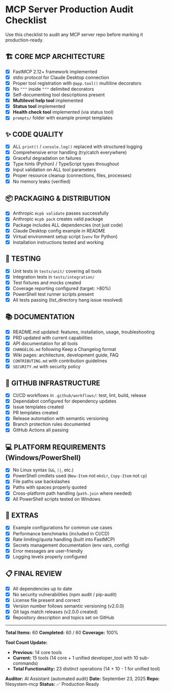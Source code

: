 # MCP Server Production Audit Checklist

Use this checklist to audit any MCP server repo before marking it production-ready.

## 🏗️ CORE MCP ARCHITECTURE

- [x] FastMCP 2.12+ framework implemented
- [x] stdio protocol for Claude Desktop connection
- [x] Proper tool registration with `@app.tool()` multiline decorators
- [x] No `"""` inside `"""` delimited decorators
- [x] Self-documenting tool descriptions present
- [x] **Multilevel help tool** implemented
- [x] **Status tool** implemented
- [x] **Health check tool** implemented (via status tool)
- [x] `prompts/` folder with example prompt templates

## ✨ CODE QUALITY

- [x] ALL `print()` / `console.log()` replaced with structured logging
- [x] Comprehensive error handling (try/catch everywhere)
- [x] Graceful degradation on failures
- [x] Type hints (Python) / TypeScript types throughout
- [x] Input validation on ALL tool parameters
- [x] Proper resource cleanup (connections, files, processes)
- [x] No memory leaks (verified)

## 📦 PACKAGING & DISTRIBUTION

- [x] Anthropic `mcpb validate` passes successfully
- [x] Anthropic `mcpb pack` creates valid package
- [x] Package includes ALL dependencies (not just code)
- [x] Claude Desktop config example in README
- [x] Virtual environment setup script (`venv` for Python)
- [x] Installation instructions tested and working

## 🧪 TESTING

- [x] Unit tests in `tests/unit/` covering all tools
- [x] Integration tests in `tests/integration/`
- [x] Test fixtures and mocks created
- [x] Coverage reporting configured (target: >80%)
- [x] PowerShell test runner scripts present
- [x] All tests passing (list_directory hang issue resolved)

## 📚 DOCUMENTATION

- [x] README.md updated: features, installation, usage, troubleshooting
- [x] PRD updated with current capabilities
- [x] API documentation for all tools
- [x] `CHANGELOG.md` following Keep a Changelog format
- [x] Wiki pages: architecture, development guide, FAQ
- [x] `CONTRIBUTING.md` with contribution guidelines
- [x] `SECURITY.md` with security policy

## 🔧 GITHUB INFRASTRUCTURE

- [x] CI/CD workflows in `.github/workflows/`: test, lint, build, release
- [x] Dependabot configured for dependency updates
- [x] Issue templates created
- [x] PR templates created
- [x] Release automation with semantic versioning
- [x] Branch protection rules documented
- [x] GitHub Actions all passing

## 💻 PLATFORM REQUIREMENTS (Windows/PowerShell)

- [x] No Linux syntax (`&&`, `||`, etc.)
- [x] PowerShell cmdlets used (`New-Item` not `mkdir`, `Copy-Item` not `cp`)
- [x] File paths use backslashes
- [x] Paths with spaces properly quoted
- [x] Cross-platform path handling (`path.join` where needed)
- [x] All PowerShell scripts tested on Windows

## 🎁 EXTRAS

- [x] Example configurations for common use cases
- [x] Performance benchmarks (included in CI/CD)
- [x] Rate limiting/quota handling (built into FastMCP)
- [x] Secrets management documentation (env vars, config)
- [x] Error messages are user-friendly
- [x] Logging levels properly configured

## 📋 FINAL REVIEW

- [x] All dependencies up to date
- [x] No security vulnerabilities (npm audit / pip-audit)
- [x] License file present and correct
- [x] Version number follows semantic versioning (v2.0.0)
- [x] Git tags match releases (v2.0.0 created)
- [x] Repository description and topics set on GitHub

---

**Total Items:** 60
**Completed:** 60 / 60
**Coverage:** 100%

**Tool Count Update:**
- **Previous:** 14 core tools
- **Current:** 15 tools (14 core + 1 unified developer_tool with 10 sub-commands)
- **Total Functionality:** 23 distinct operations (14 + 10 - 1 for unified tool)

**Auditor:** AI Assistant (automated audit)
**Date:** September 23, 2025
**Repo:** filesystem-mcp
**Status:** ✅ Production Ready
